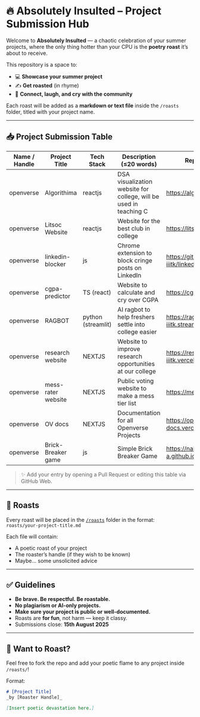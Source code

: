# 🔥 Absolutely Insulted – Project Submission Hub

Welcome to **Absolutely Insulted** — a chaotic celebration of your summer projects, where the only thing hotter than your CPU is the **poetry roast** it’s about to receive.

This repository is a space to:

- 💻 **Showcase your summer project**
- ✍️ **Get roasted** (in rhyme)
- 🎉 **Connect, laugh, and cry with the community**

Each roast will be added as a **markdown or text file** inside the `/roasts` folder, titled with your project name.

---

## 📥 Project Submission Table

| Name / Handle | Project Title | Tech Stack | Description (≤20 words) | Repo / Demo Link |
|---------------|----------------|------------|---------------------------|-------------------|
| openverse | Algorithima | reactjs | DSA visualization website for college, will be used in teaching C | https://algorithima.web.app |
| openverse | Litsoc Website | reactjs | Website for the best club in college | https://litsoc.web.app |
| openverse | linkedin-blocker | js | Chrome extension to block cringe posts on LinkedIn | https://github.com/Openverse-iiitk/linkedin-blocker |
| openverse | cgpa-predictor | TS (react) | Website to calculate and cry over CGPA | https://cgpa-iiitk.web.app |
| openverse | RAGBOT | python (streamlit) | AI ragbot to help freshers settle into college easier | https://ragbot-iiitk.streamlit.app |
| openverse | research website | NEXTJS | Website to improve research opportunities at our college | https://research-iiitk.vercel.app |
| openverse | mess-rater website | NEXTJS | Public voting website to make a mess tier list | https://mess-rating.vercel.app |
| openverse | OV docs | NEXTJS | Documentation for all Openverse Projects | https://openverse-docs.vercel.app |
| openverse | Brick-Breaker game | js | Simple Brick Breaker Game | https://nabhaan-a.github.io/Brick-Breaker/ |


> ✨ Add your entry by opening a Pull Request or editing this table via GitHub Web.

---

## 📂 Roasts

Every roast will be placed in the [`/roasts`](./roasts) folder in the format:  
`roasts/your-project-title.md`

Each file will contain:
- A poetic roast of your project
- The roaster’s handle (if they wish to be known)
- Maybe… some unsolicited advice

---

## ✅ Guidelines

- **Be brave. Be respectful. Be roastable.**
- **No plagiarism or AI-only projects.**
- **Make sure your project is public or well-documented.**
- Roasts are **for fun**, not harm — keep it classy.
- Submissions close: **15th August 2025**

---

## 👀 Want to Roast?

Feel free to fork the repo and add your poetic flame to any project inside `/roasts/`!

Format:
```markdown
# [Project Title]  
_by [Roaster Handle]_

[Insert poetic devastation here.]
